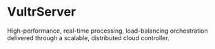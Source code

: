 # VultrServer
High-performance, real-time processing, load-balancing orchestration delivered through a scalable, distributed cloud controller.
